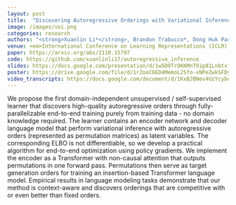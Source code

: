 ```yaml
---
layout: post
title:  "Discovering Autoregressive Orderings with Variational Inference"
image: /images/voi.png
categories: research
authors: "<strong>Xuanlin Li*</strong>, Brandon Trabucco*, Dong Huk Park, Yang Gao, Michael Luo, Sheng Shen, Trevor Darrell"
venue: <em>International Conference on Learning Representations (ICLR) 2021</em>
paper: https://arxiv.org/abs/2110.15797
code: https://github.com/xuanlinli17/autoregressive_inference
slides: https://docs.google.com/presentation/d/1w5D9TrOKKMnT9ip81LnbtxfW-4UHIVc5sOd2W4phGiw/edit?usp=sharing
poster: https://drive.google.com/file/d/1rZooC6ED4MemoL2Sfo-xNPeZwkSFDyR8/view?usp=sharing
video_transcripts: https://docs.google.com/document/d/1KxBJBNev4UzYcybqRwGz27gtmH_LG2pQhGFTJXSUZzg/edit?usp=sharing
---
```

We propose the first domain-independent unsupervised / self-supervised learner that discovers high-quality autoregressive orders through fully-parallelizable end-to-end training purely from training data - no domain knowledge required. The learner contains an encoder network and decoder language model that perform variational inference with autoregressive orders (represented as permutation matrices) as latent variables. The corresponding ELBO is not differentiable, so we develop a practical algorithm for end-to-end optimization using policy gradients. We implement the encoder as a Transformer with non-causal attention that outputs permutations in one forward pass. Permutations then serve as target generation orders for training an insertion-based Transformer language model. Empirical results in language modeling tasks demonstrate that our method is context-aware and discovers orderings that are competitive with or even better than fixed orders.

